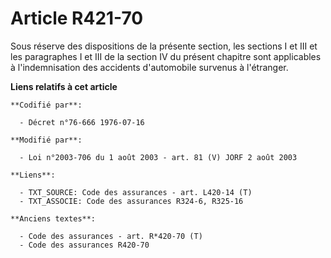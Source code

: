 # Article R421-70

Sous réserve des dispositions de la présente section, les sections I et III et les paragraphes I et III de la section IV du
présent chapitre sont applicables à l'indemnisation des accidents d'automobile survenus à l'étranger.

**Liens relatifs à cet article**

	**Codifié par**:

	  - Décret n°76-666 1976-07-16

	**Modifié par**:

	  - Loi n°2003-706 du 1 août 2003 - art. 81 (V) JORF 2 août 2003

	**Liens**:

	  - TXT_SOURCE: Code des assurances - art. L420-14 (T)
	  - TXT_ASSOCIE: Code des assurances R324-6, R325-16

	**Anciens textes**:

	  - Code des assurances - art. R*420-70 (T)
	  - Code des assurances R420-70
